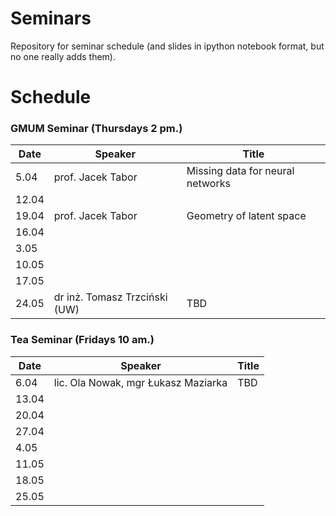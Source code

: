 # Seminars
Repository for seminar schedule (and slides in ipython notebook format, but no one really adds them).

# Schedule
### GMUM Seminar (Thursdays 2 pm.)
| Date  | Speaker                                            | Title                                                      |
|-------|----------------------------------------------------|----------------------------------------------------------- |
|  5.04 | prof. Jacek Tabor                                  | Missing data for neural networks                           |
| 12.04 |                                                    |                                                            |
| 19.04 | prof. Jacek Tabor                                  | Geometry of latent space                                   |
| 16.04 |                                                    |                                                            |
|  3.05 |                                                    |                                                            |
| 10.05 |                                                    |                                                            |
| 17.05 |                                                    |                                                            |
| 24.05 | dr inż. Tomasz Trzciński (UW)                      | TBD                                                        |


### Tea Seminar (Fridays 10 am.)
| Date  | Speaker                                            | Title                                                      |
|-------|----------------------------------------------------|----------------------------------------------------------- |     
|  6.04 | lic. Ola Nowak, mgr Łukasz Maziarka                | TBD                                                        |
| 13.04 |                                                    |                                                            |
| 20.04 |                                                    |                                                            |
| 27.04 |                                                    |                                                            |
|  4.05 |                                                    |                                                            |
| 11.05 |                                                    |                                                            |
| 18.05 |                                                    |                                                            |
| 25.05 |                                                    |                                                            |


